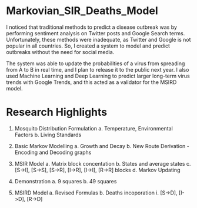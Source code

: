 # Markovian_SIR_Deaths_Model

I noticed that traditional methods to predict a disease outbreak was by performing sentiment analysis on Twitter posts and Google Search terms.  Unfortunately, these methods were inadequate, as Twitter and Google is not popular in all countries. So, I created a system to model and predict outbreaks without the need for social media.  

The system was able to update the probabilities of a virus from spreading from A to B in real time, and I plan to release it to the public next year.  I also used Machine Learning and Deep Learning to predict larger long-term virus trends with Google Trends, and this acted as a validator for the MSIRD model.

# Research Highlights

1. Mosquito Distribution Formulation
   a. Temperature, Environmental Factors
   b. Living Standards
   
2. Basic Markov Modelling
   a. Growth and Decay
   b. New Route Derivation - Encoding and Decoding graphs
   
3. MSIR Model
   a. Matrix block concentation
   b. States and average states
   c. [S->I], [S->S], [S->R], [I->R], [I->I], [R->R] blocks
   d. Markov Updating
   
4. Demonstration
   a. 9 squares
   b. 49 squares
   
5. MSIRD Model
   a. Revised Formulas
   b. Deaths incoporation
      i. [S->D], [I->D], [R->D]

